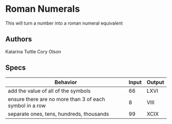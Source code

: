 # Roman Numerals
This will turn a number into a roman numeral equivalent

## Authors
Katarina Tuttle
Cory Olson

## Specs


| Behavior                                                | Input| Output |
| --------------------------------------------------------| ---- | ------ |
| add the value of all of the symbols                     | 66   | LXVI   |
| ensure there are no more than 3 of each symbol in a row | 8    | VIII   |
| separate ones, tens, hundreds, thousands                | 99   | XCIX   |
